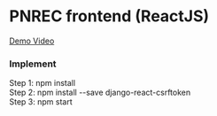 # PNREC frontend (ReactJS)
[Demo Video](https://www.youtube.com/watch?v=CVqvmu51GAo&t=1s)
### Implement
Step 1: npm install </br>
Step 2: npm install --save django-react-csrftoken </br>
Step 3: npm start </br>
